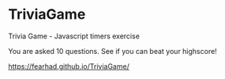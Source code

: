 # TriviaGame
Trivia Game - Javascript timers exercise

You are asked 10 questions. See if you can beat your highscore!

https://fearhad.github.io/TriviaGame/


